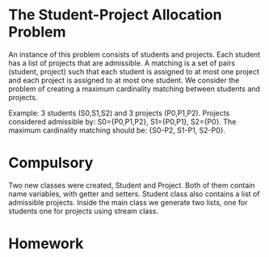 # The Student-Project Allocation Problem
An instance of this problem consists of students and projects. Each student has a list of projects that are admissible.
A matching is a set of pairs (student, project) such that each student is assigned to at most one project and each project is assigned to at most one student. We consider the problem of creating a maximum cardinality matching between students and projects.

Example: 3 students (S0,S1,S2) and 3 projects (P0,P1,P2).
Projects considered admissible by: S0={P0,P1,P2}, S1={P0,P1}, S2={P0}.
The maximum cardinality matching should be: {S0-P2, S1-P1, S2-P0}.

# Compulsory

Two new classes were created, Student and Project. Both of them contain name variables, with getter and setters.
Student class also contains a list of admissible projects.
Inside the main class we generate two lists, one for students one for projects using stream class.

# Homework
